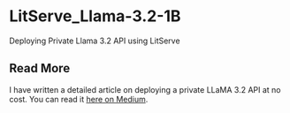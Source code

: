# LitServe_Llama-3.2-1B
Deploying Private Llama 3.2 API using LitServe

## Read More
I have written a detailed article on deploying a private LLaMA 3.2 API at no cost. You can read it [here on Medium](https://medium.com/incle/how-i-deployed-my-private-llama-3-2-api-at-no-cost-347de0ddace6).
